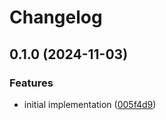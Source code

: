 # Changelog

## 0.1.0 (2024-11-03)


### Features

* initial implementation ([005f4d9](https://github.com/mogyugyu/RepoStream/commit/005f4d9f8f3d00630f100e27c38f43b615a4c2e7))
